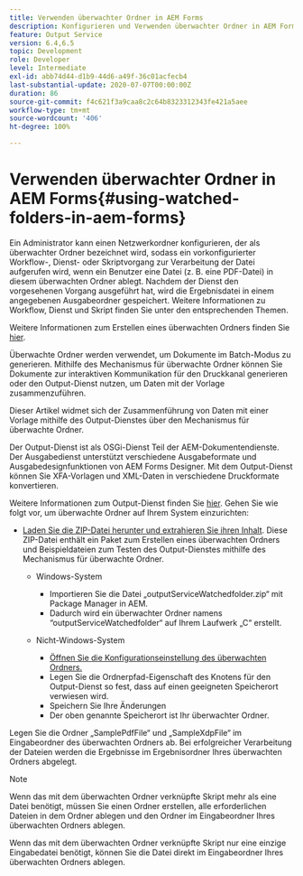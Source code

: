```yaml
---
title: Verwenden überwachter Ordner in AEM Forms
description: Konfigurieren und Verwenden überwachter Ordner in AEM Forms
feature: Output Service
version: 6.4,6.5
topic: Development
role: Developer
level: Intermediate
exl-id: abb74d44-d1b9-44d6-a49f-36c01acfecb4
last-substantial-update: 2020-07-07T00:00:00Z
duration: 86
source-git-commit: f4c621f3a9caa8c2c64b8323312343fe421a5aee
workflow-type: tm+mt
source-wordcount: '406'
ht-degree: 100%

---
```


# Verwenden überwachter Ordner in AEM Forms{#using-watched-folders-in-aem-forms}

Ein Administrator kann einen Netzwerkordner konfigurieren, der als überwachter Ordner bezeichnet wird, sodass ein vorkonfigurierter Workflow-, Dienst- oder Skriptvorgang zur Verarbeitung der Datei aufgerufen wird, wenn ein Benutzer eine Datei (z. B. eine PDF-Datei) in diesem überwachten Ordner ablegt. Nachdem der Dienst den vorgesehenen Vorgang ausgeführt hat, wird die Ergebnisdatei in einem angegebenen Ausgabeordner gespeichert. Weitere Informationen zu Workflow, Dienst und Skript finden Sie unter den entsprechenden Themen.

Weitere Informationen zum Erstellen eines überwachten Ordners finden Sie [hier](https://helpx.adobe.com/de/experience-manager/6-4/forms/using/Creating-Configure-watched-folder.html).

Überwachte Ordner werden verwendet, um Dokumente im Batch-Modus zu generieren. Mithilfe des Mechanismus für überwachte Ordner können Sie Dokumente zur interaktiven Kommunikation für den Druckkanal generieren oder den Output-Dienst nutzen, um Daten mit der Vorlage zusammenzuführen.

Dieser Artikel widmet sich der Zusammenführung von Daten mit einer Vorlage mithilfe des Output-Dienstes über den Mechanismus für überwachte Ordner.

Der Output-Dienst ist als OSGi-Dienst Teil der AEM-Dokumentendienste. Der Ausgabedienst unterstützt verschiedene Ausgabeformate und Ausgabedesignfunktionen von AEM Forms Designer. Mit dem Output-Dienst können Sie XFA-Vorlagen und XML-Daten in verschiedene Druckformate konvertieren.

Weitere Informationen zum Output-Dienst finden Sie [hier](https://helpx.adobe.com/de/aem-forms/6/output-service.html).
Gehen Sie wie folgt vor, um überwachte Ordner auf Ihrem System einzurichten:
* [Laden Sie die ZIP-Datei herunter und extrahieren Sie ihren Inhalt](assets/outputservicewatchedfolderkt.zip). Diese ZIP-Datei enthält ein Paket zum Erstellen eines überwachten Ordners und Beispieldateien zum Testen des Output-Dienstes mithilfe des Mechanismus für überwachte Ordner.
   * Windows-System

      * Importieren Sie die Datei „outputServiceWatchedfolder.zip“ mit Package Manager in AEM.
      * Dadurch wird ein überwachter Ordner namens “outputServiceWatchedfolder“ auf Ihrem Laufwerk „C“ erstellt.
   * Nicht-Windows-System
      * [Öffnen Sie die Konfigurationseinstellung des überwachten Ordners.](http://localhost:4502/crx/de/index.jsp#/etc/fd/watchfolder/config/outputservice)
      * Legen Sie die Ordnerpfad-Eigenschaft des Knotens für den Output-Dienst so fest, dass auf einen geeigneten Speicherort verwiesen wird.
      * Speichern Sie Ihre Änderungen
      * Der oben genannte Speicherort ist Ihr überwachter Ordner.

Legen Sie die Ordner „SamplePdfFile“ und „SampleXdpFile“ im Eingabeordner des überwachten Ordners ab. Bei erfolgreicher Verarbeitung der Dateien werden die Ergebnisse im Ergebnisordner Ihres überwachten Ordners abgelegt.


>[!NOTE]
>
>Wenn das mit dem überwachten Ordner verknüpfte Skript mehr als eine Datei benötigt, müssen Sie einen Ordner erstellen, alle erforderlichen Dateien in dem Ordner ablegen und den Ordner im Eingabeordner Ihres überwachten Ordners ablegen.
>
>Wenn das mit dem überwachten Ordner verknüpfte Skript nur eine einzige Eingabedatei benötigt, können Sie die Datei direkt im Eingabeordner Ihres überwachten Ordners ablegen.
